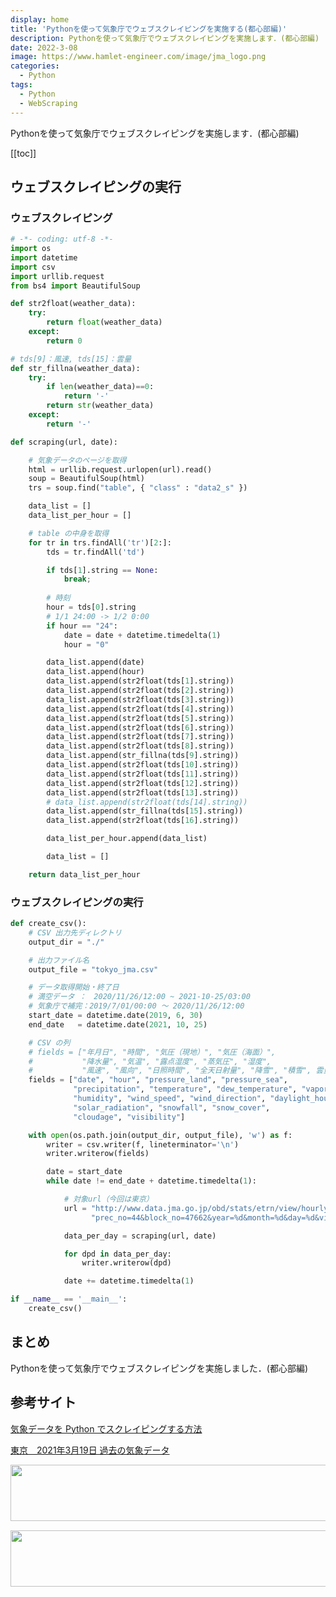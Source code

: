```yaml
---
display: home
title: 'Pythonを使って気象庁でウェブスクレイピングを実施する(都心部編)'
description: Pythonを使って気象庁でウェブスクレイピングを実施します．(都心部編)
date: 2022-3-08
image: https://www.hamlet-engineer.com/image/jma_logo.png
categories: 
  - Python
tags:
  - Python
  - WebScraping
---
```

Pythonを使って気象庁でウェブスクレイピングを実施します．(都心部編)

<!-- https://www.hamlet-engineer.com -->
<!-- ![](/image/ChordDiagram.png) -->

<!-- more -->

<ClientOnly>
  <CallInArticleAdsense />
</ClientOnly>

[[toc]]

## ウェブスクレイピングの実行

### ウェブスクレイピング
```python
# -*- coding: utf-8 -*-
import os
import datetime
import csv
import urllib.request
from bs4 import BeautifulSoup

def str2float(weather_data):
    try:
        return float(weather_data)
    except:
        return 0

# tds[9]：風速, tds[15]：雲量
def str_fillna(weather_data):
    try:
        if len(weather_data)==0:
            return '-'
        return str(weather_data)
    except:
        return '-'

def scraping(url, date):

    # 気象データのページを取得
    html = urllib.request.urlopen(url).read()
    soup = BeautifulSoup(html)
    trs = soup.find("table", { "class" : "data2_s" })

    data_list = []
    data_list_per_hour = []

    # table の中身を取得
    for tr in trs.findAll('tr')[2:]:
        tds = tr.findAll('td')

        if tds[1].string == None:
            break;
        
        # 時刻
        hour = tds[0].string
        # 1/1 24:00 -> 1/2 0:00
        if hour == "24":
            date = date + datetime.timedelta(1)
            hour = "0"

        data_list.append(date)
        data_list.append(hour)
        data_list.append(str2float(tds[1].string))
        data_list.append(str2float(tds[2].string))
        data_list.append(str2float(tds[3].string))
        data_list.append(str2float(tds[4].string))
        data_list.append(str2float(tds[5].string))
        data_list.append(str2float(tds[6].string))
        data_list.append(str2float(tds[7].string))
        data_list.append(str2float(tds[8].string))
        data_list.append(str_fillna(tds[9].string))
        data_list.append(str2float(tds[10].string))
        data_list.append(str2float(tds[11].string))
        data_list.append(str2float(tds[12].string))
        data_list.append(str2float(tds[13].string))
        # data_list.append(str2float(tds[14].string))
        data_list.append(str_fillna(tds[15].string))
        data_list.append(str2float(tds[16].string))

        data_list_per_hour.append(data_list)

        data_list = []

    return data_list_per_hour
```

### ウェブスクレイピングの実行
```python
def create_csv():
    # CSV 出力先ディレクトリ
    output_dir = "./"

    # 出力ファイル名
    output_file = "tokyo_jma.csv"

    # データ取得開始・終了日
    # 満空データ ：　2020/11/26/12:00 ~ 2021-10-25/03:00
    # 気象庁で補完：2019/7/01/00:00 〜 2020/11/26/12:00
    start_date = datetime.date(2019, 6, 30)
    end_date   = datetime.date(2021, 10, 25)

    # CSV の列
    # fields = ["年月日", "時間", "気圧（現地）", "気圧（海面）",
    #           "降水量", "気温", "露点湿度", "蒸気圧", "湿度",
    #           "風速", "風向", "日照時間", "全天日射量", "降雪", "積雪", 雲量、視程] # 天気は今回は対象外とする
    fields = ["date", "hour", "pressure_land", "pressure_sea",
              "precipitation", "temperature", "dew_temperature", "vapor_pressure", 
              "humidity", "wind_speed", "wind_direction", "daylight_hours", 
              "solar_radiation", "snowfall", "snow_cover", 
              "cloudage", "visibility"]

    with open(os.path.join(output_dir, output_file), 'w') as f:
        writer = csv.writer(f, lineterminator='\n')
        writer.writerow(fields)

        date = start_date
        while date != end_date + datetime.timedelta(1):

            # 対象url（今回は東京）
            url = "http://www.data.jma.go.jp/obd/stats/etrn/view/hourly_s1.php?" \
                  "prec_no=44&block_no=47662&year=%d&month=%d&day=%d&view="%(date.year, date.month, date.day)

            data_per_day = scraping(url, date)

            for dpd in data_per_day:
                writer.writerow(dpd)

            date += datetime.timedelta(1)

if __name__ == '__main__':
    create_csv()
```


## まとめ
Pythonを使って気象庁でウェブスクレイピングを実施しました．(都心部編)

## 参考サイト
[気象データを Python でスクレイピングする方法](https://www.gis-py.com/entry/scraping-weather-data)

[東京　2021年3月19日 過去の気象データ](https://www.data.jma.go.jp/obd/stats/etrn/view/hourly_s1.php?prec_no=44&block_no=47662&year=2021&month=3&day=19&view=)


<ClientOnly>
  <CallInArticleAdsense />
</ClientOnly>

<!-- TechAcademy -->
<a href="//af.moshimo.com/af/c/click?a_id=2604050&p_id=1555&pc_id=2816&pl_id=29835&guid=ON" rel="nofollow" referrerpolicy="no-referrer-when-downgrade"><img src="//image.moshimo.com/af-img/0866/000000029835.jpg" width="728" height="90" style="border:none;"></a><img src="//i.moshimo.com/af/i/impression?a_id=2604050&p_id=1555&pc_id=2816&pl_id=29835" width="1" height="1" style="border:none;">

<!-- テックキャンプ -->
<a href="//af.moshimo.com/af/c/click?a_id=2641145&p_id=1770&pc_id=3386&pl_id=25847&guid=ON" rel="nofollow" referrerpolicy="no-referrer-when-downgrade"><img src="//image.moshimo.com/af-img/1115/000000025847.png" width="728" height="90" style="border:none;"></a><img src="//i.moshimo.com/af/i/impression?a_id=2641145&p_id=1770&pc_id=3386&pl_id=25847" width="1" height="1" style="border:none;">


